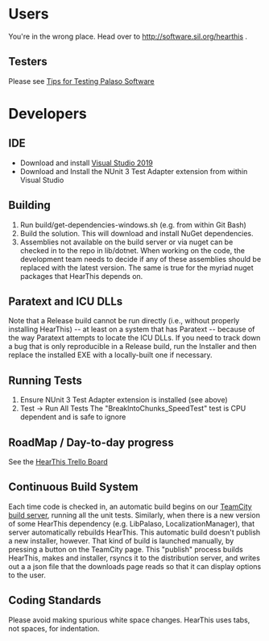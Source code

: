 # Users

You're in the wrong place. Head over to http://software.sil.org/hearthis .

## Testers

Please see [Tips for Testing Palaso Software](https://docs.google.com/document/d/1dkp0edjJ8iqkrYeXdbQJcz3UicyilLR7GxMRIUAGb1E/edit)

# Developers

## IDE

- Download and install [Visual Studio 2019](https://visualstudio.microsoft.com/downloads/)
- Download and Install the NUnit 3 Test Adapter extension from within Visual Studio

## Building

1. Run build/get-dependencies-windows.sh (e.g. from within Git Bash)
1. Build the solution. This will download and install NuGet dependencies.
1. Assemblies not available on the build server or via nuget can be checked in to the repo in lib/dotnet. When working on the code, the development team needs to decide if any of these assemblies should be replaced with the latest version. The same is true for the myriad nuget packages that HearThis depends on.

## Paratext and ICU DLLs

Note that a Release build cannot be run directly (i.e., without properly installing HearThis) -- at least on a system that has Paratext -- because of the way Paratext attempts to locate the ICU DLLs. If you need to track down a bug that is only reproducible in a Release build, run the Installer and then replace the installed EXE with a locally-built one if necessary.

## Running Tests

1. Ensure NUnit 3 Test Adapter extension is installed (see above)
1. Test -> Run All Tests
The "BreakIntoChunks_SpeedTest" test is CPU dependent and is safe to ignore

## RoadMap / Day-to-day progress

See the [HearThis Trello Board](https://trello.com/b/5ejUB2EF/hearthis)

## Continuous Build System

Each time code is checked in, an automatic build begins on our [TeamCity build server](http://build.palaso.org/project.html?projectId=project16&tab=projectOverview), running all the unit tests. Similarly, when there is a new version of some HearThis dependency (e.g. LibPalaso, LocalizationManager), that server automatically rebuilds HearThis. This automatic build doesn't publish a new installer, however. That kind of build is launched manually, by pressing a button on the TeamCity page.  This "publish" process builds HearThis, makes and installer, rsyncs it to the distribution server, and writes out a a json file that the downloads page reads so that it can display options to the user.

## Coding Standards

Please avoid making spurious white space changes. HearThis uses tabs, not spaces, for indentation.
